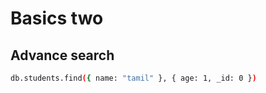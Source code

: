 # Basics two 

## Advance search 
```bash
db.students.find({ name: "tamil" }, { age: 1, _id: 0 })
```
